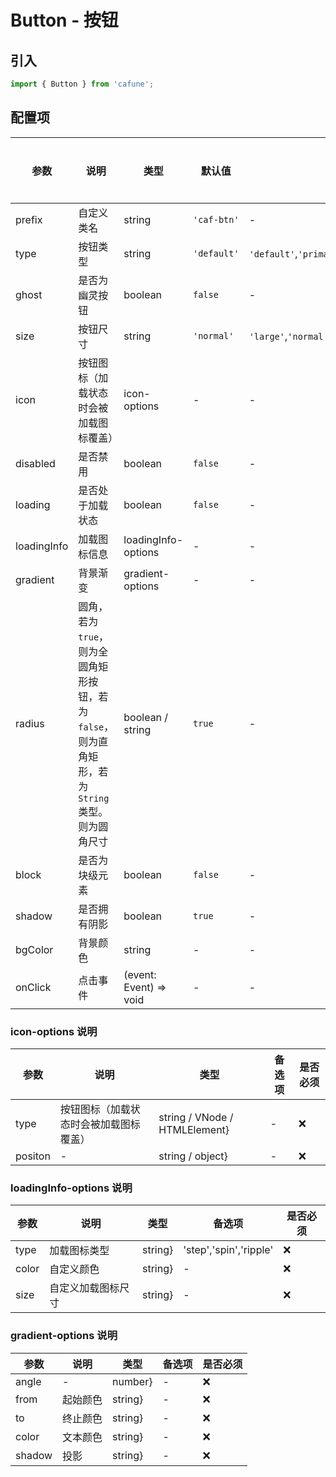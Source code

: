 # Button - 按钮

## 引入
```jsx
import { Button } from 'cafune';
```

## 配置项
| 参数 | 说明 | 类型 | 默认值 |备选值 | 是否必须 |
| --- | --- | --- | --- | --- | --- |
| prefix | 自定义类名 | string | `'caf-btn'` | - | ❌ |
| type | 按钮类型 | string | `'default'` | `'default'`,`'primary'`,`'warning'`,`'cancel'` | ❌ |
| ghost | 是否为幽灵按钮 | boolean | `false` | - | ❌ |
| size | 按钮尺寸 | string | `'normal'` | `'large'`,`'normal'`,`'small'`,`'tiny'` | ❌ |
| icon | 按钮图标（加载状态时会被加载图标覆盖） | icon-options | - | - | ❌ |
| disabled | 是否禁用 | boolean | `false` | - | ❌ |
| loading | 是否处于加载状态 | boolean | `false` | - | ❌ |
| loadingInfo | 加载图标信息 | loadingInfo-options | - | - | ❌ |
| gradient | 背景渐变 | gradient-options | - | - | ❌ |
| radius | 圆角，若为`true`，则为全圆角矩形按钮，若为`false`，则为直角矩形，若为`String`类型。则为圆角尺寸 | boolean / string | `true` | - | ❌ |
| block | 是否为块级元素 | boolean | `false` | - | ❌ |
| shadow | 是否拥有阴影 | boolean | `true` | - | ❌ |
| bgColor | 背景颜色 | string | - | - | ❌ |
| onClick | 点击事件 | (event: Event) => void | - | - | ❌ |


 ### icon-options 说明
| 参数 | 说明 | 类型 | 备选项 | 是否必须 |
| --- | --- | --- | --- | --- |
| type | 按钮图标（加载状态时会被加载图标覆盖） | string / VNode / HTMLElement} | - | ❌ |
| positon | - | string / object} | - | ❌ |


 ### loadingInfo-options 说明
| 参数 | 说明 | 类型 | 备选项 | 是否必须 |
| --- | --- | --- | --- | --- |
| type | 加载图标类型 | string} | 'step','spin','ripple' | ❌ |
| color | 自定义颜色 | string} | - | ❌ |
| size | 自定义加载图标尺寸 | string} | - | ❌ |


 ### gradient-options 说明
| 参数 | 说明 | 类型 | 备选项 | 是否必须 |
| --- | --- | --- | --- | --- |
| angle | - | number} | - | ❌ |
| from | 起始颜色 | string} | - | ❌ |
| to | 终止颜色 | string} | - | ❌ |
| color | 文本颜色 | string} | - | ❌ |
| shadow | 投影 | string} | - | ❌ |
